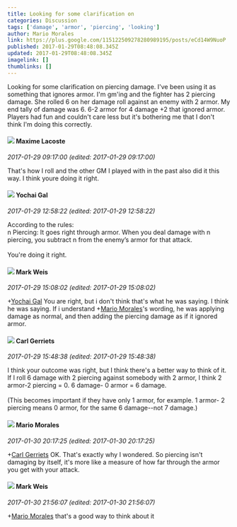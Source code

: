 ```yaml
---
title: Looking for some clarification on
categories: Discussion
tags: ['damage', 'armor', 'piercing', 'looking']
author: Mario Morales
link: https://plus.google.com/115122509278280989195/posts/eCd14W9NuoP
published: 2017-01-29T08:48:08.345Z
updated: 2017-01-29T08:48:08.345Z
imagelink: []
thumblinks: []
---
```


Looking for some clarification on piercing damage. I&#39;ve been using it as something that ignores armor. I&#39;m gm&#39;ing and the fighter has 2 piercing damage. She rolled 6 on her damage roll against an enemy with 2 armor. My end tally of damage was 6. 6-2 armor for 4 damage +2 that ignored armor. Players had fun and couldn&#39;t care less but it&#39;s bothering me that I don&#39;t think I&#39;m doing this correctly. 
<div id='comment z13xjxcp1l30s5hay04cgx5icqrhwhgyc2s'>
  <h4><img src='{{site.baseurl}}//images/avatars/103209085571032627864_photo.jpg'> Maxime Lacoste</h4>
      <p><cite>2017-01-29 09:17:00 (edited: 2017-01-29 09:17:00)</cite></p>
        <p>That&#39;s how I roll and the other GM I played with in the past also did it this way. I think youre doing it right.</p>
</div>
        

<div id='comment z13xjxcp1l30s5hay04cgx5icqrhwhgyc2s'>
  <h4><img src='{{site.baseurl}}//images/avatars/116013665970125878211_photo.jpg'> Yochai Gal</h4>
      <p><cite>2017-01-29 12:58:22 (edited: 2017-01-29 12:58:22)</cite></p>
        <p>According to the rules:<br />n Piercing: It goes right through armor. When you deal damage with n piercing, you subtract n from the enemy’s armor for that attack.<br /><br />You&#39;re doing it right.</p>
</div>
        

<div id='comment z13xjxcp1l30s5hay04cgx5icqrhwhgyc2s'>
  <h4><img src='{{site.baseurl}}//images/avatars/102532126904257134510_photo.jpg'> Mark Weis</h4>
      <p><cite>2017-01-29 15:08:02 (edited: 2017-01-29 15:08:02)</cite></p>
        <p><span class="proflinkWrapper"><span class="proflinkPrefix">+</span><a class="proflink" href="https://plus.google.com/116013665970125878211" oid="116013665970125878211">Yochai Gal</a></span> You are right, but i don&#39;t think that&#39;s what he was saying. I think he was saying. If i understand <span class="proflinkWrapper"><span class="proflinkPrefix">+</span><a class="proflink" href="https://plus.google.com/115122509278280989195" oid="115122509278280989195">Mario Morales</a></span>&#39;s wording, he was applying damage as normal, and then adding the piercing damage as if it ignored armor.</p>
</div>
        

<div id='comment z13xjxcp1l30s5hay04cgx5icqrhwhgyc2s'>
  <h4><img src='{{site.baseurl}}//images/avatars/115124358479252657800_photo.jpg'> Carl Gerriets</h4>
      <p><cite>2017-01-29 15:48:38 (edited: 2017-01-29 15:48:38)</cite></p>
        <p>I think your outcome was right, but I think there&#39;s a better way to think of it. If I roll 6 damage with 2 piercing against somebody with 2 armor, I think 2 armor-2 piercing = 0. 6 damage- 0 armor = 6 damage. <br /><br />(This becomes important if they have only 1 armor, for example. 1 armor- 2 piercing means 0 armor, for the same 6 damage--not 7 damage.)</p>
</div>
        

<div id='comment z13xjxcp1l30s5hay04cgx5icqrhwhgyc2s'>
  <h4><img src='{{site.baseurl}}//images/avatars/115122509278280989195_photo.jpg'> Mario Morales</h4>
      <p><cite>2017-01-30 20:17:25 (edited: 2017-01-30 20:17:25)</cite></p>
        <p><span class="proflinkWrapper"><span class="proflinkPrefix">+</span><a class="proflink" href="https://plus.google.com/115124358479252657800" oid="115124358479252657800">Carl Gerriets</a></span> OK. That&#39;s exactly why I wondered. So piercing isn&#39;t damaging by itself, it&#39;s more like a measure of how far through the armor you get with your attack.</p>
</div>
        

<div id='comment z13xjxcp1l30s5hay04cgx5icqrhwhgyc2s'>
  <h4><img src='{{site.baseurl}}//images/avatars/102532126904257134510_photo.jpg'> Mark Weis</h4>
      <p><cite>2017-01-30 21:56:07 (edited: 2017-01-30 21:56:07)</cite></p>
        <p><span class="proflinkWrapper"><span class="proflinkPrefix">+</span><a class="proflink" href="https://plus.google.com/115122509278280989195" oid="115122509278280989195">Mario Morales</a></span> that&#39;s a good way to think about it</p>
</div>
        